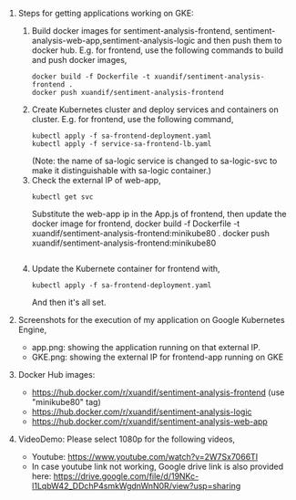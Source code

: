 1. Steps for getting applications working on GKE:
    1. Build docker images for sentiment-analysis-frontend, sentiment-analysis-web-app,sentiment-analysis-logic and then push them to docker hub.
        E.g. for frontend, use the following commands to build and push docker images,
        ```
        docker build -f Dockerfile -t xuandif/sentiment-analysis-frontend .
        docker push xuandif/sentiment-analysis-frontend
        ```
    2. Create Kubernetes cluster and deploy services and containers on cluster. 
        E.g. for frontend, use the following command,
        ```
        kubectl apply -f sa-frontend-deployment.yaml
        kubectl apply -f service-sa-frontend-lb.yaml
        ```
        (Note: the name of sa-logic service is changed to sa-logic-svc to make it distinguishable with sa-logic container.)
    3. Check the external IP of web-app,
        ```
        kubectl get svc
        ```
        Substitute the web-app ip in the App.js of frontend, then update the docker image for frontend,
        docker build -f Dockerfile -t xuandif/sentiment-analysis-frontend:minikube80 .
        docker push xuandif/sentiment-analysis-frontend:minikube80
        ```
    4. Update the Kubernete container for frontend with,
        ```
        kubectl apply -f sa-frontend-deployment.yaml
        ```
        And then it's all set.
2. Screenshots for the execution of my application on Google Kubernetes Engine,
    - app.png: showing the application running on that external IP.
    - GKE.png: showing the external IP for frontend-app running on GKE
3. Docker Hub images:
    - https://hub.docker.com/r/xuandif/sentiment-analysis-frontend (use "minikube80" tag)
    - https://hub.docker.com/r/xuandif/sentiment-analysis-logic
    - https://hub.docker.com/r/xuandif/sentiment-analysis-web-app
  
4. VideoDemo:
    Please select 1080p for the following videos,
    - Youtube: https://www.youtube.com/watch?v=2W7Sx7066TI
    - In case youtube link not working, Google drive link is also provided here: https://drive.google.com/file/d/19NKc-l1LqbW42_DDchP4smkWgdnWnN0R/view?usp=sharing
